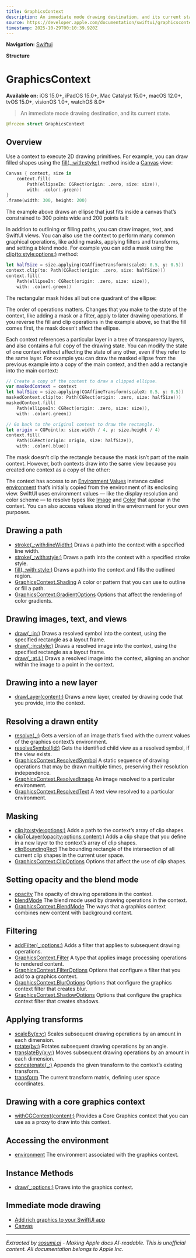 ```yaml
---
title: GraphicsContext
description: An immediate mode drawing destination, and its current state.
source: https://developer.apple.com/documentation/swiftui/graphicscontext
timestamp: 2025-10-29T00:10:39.920Z
---
```


**Navigation:** [Swiftui](/documentation/swiftui)

**Structure**

# GraphicsContext

**Available on:** iOS 15.0+, iPadOS 15.0+, Mac Catalyst 15.0+, macOS 12.0+, tvOS 15.0+, visionOS 1.0+, watchOS 8.0+

> An immediate mode drawing destination, and its current state.

```swift
@frozen struct GraphicsContext
```

## Overview

Use a context to execute 2D drawing primitives. For example, you can draw filled shapes using the [fill(_:with:style:)](/documentation/swiftui/graphicscontext/fill(_:with:style:)) method inside a [Canvas](/documentation/swiftui/canvas) view:

```swift
Canvas { context, size in
    context.fill(
        Path(ellipseIn: CGRect(origin: .zero, size: size)),
        with: .color(.green))
}
.frame(width: 300, height: 200)
```

The example above draws an ellipse that just fits inside a canvas that’s constrained to 300 points wide and 200 points tall:



In addition to outlining or filling paths, you can draw images, text, and SwiftUI views. You can also use the context to perform many common graphical operations, like adding masks, applying filters and transforms, and setting a blend mode. For example you can add a mask using the [clip(to:style:options:)](/documentation/swiftui/graphicscontext/clip(to:style:options:)) method:

```swift
let halfSize = size.applying(CGAffineTransform(scaleX: 0.5, y: 0.5))
context.clip(to: Path(CGRect(origin: .zero, size: halfSize)))
context.fill(
    Path(ellipseIn: CGRect(origin: .zero, size: size)),
    with: .color(.green))
```

The rectangular mask hides all but one quadrant of the ellipse:



The order of operations matters. Changes that you make to the state of the context, like adding a mask or a filter, apply to later drawing operations. If you reverse the fill and clip operations in the example above, so that the fill comes first, the mask doesn’t affect the ellipse.

Each context references a particular layer in a tree of transparency layers, and also contains a full copy of the drawing state. You can modify the state of one context without affecting the state of any other, even if they refer to the same layer. For example you can draw the masked ellipse from the previous example into a copy of the main context, and then add a rectangle into the main context:

```swift
// Create a copy of the context to draw a clipped ellipse.
var maskedContext = context
let halfSize = size.applying(CGAffineTransform(scaleX: 0.5, y: 0.5))
maskedContext.clip(to: Path(CGRect(origin: .zero, size: halfSize)))
maskedContext.fill(
    Path(ellipseIn: CGRect(origin: .zero, size: size)),
    with: .color(.green))

// Go back to the original context to draw the rectangle.
let origin = CGPoint(x: size.width / 4, y: size.height / 4)
context.fill(
    Path(CGRect(origin: origin, size: halfSize)),
    with: .color(.blue))
```

The mask doesn’t clip the rectangle because the mask isn’t part of the main context. However, both contexts draw into the same view because you created one context as a copy of the other:



The context has access to an [Environment Values](/documentation/swiftui/environmentvalues) instance called [environment](/documentation/swiftui/graphicscontext/environment) that’s initially copied from the environment of its enclosing view. SwiftUI uses environment values — like the display resolution and color scheme — to resolve types like [Image](/documentation/swiftui/image) and [Color](/documentation/swiftui/color) that appear in the context. You can also access values stored in the environment for your own purposes.

## Drawing a path

- [stroke(_:with:lineWidth:)](/documentation/swiftui/graphicscontext/stroke(_:with:linewidth:)) Draws a path into the context with a specified line width.
- [stroke(_:with:style:)](/documentation/swiftui/graphicscontext/stroke(_:with:style:)) Draws a path into the context with a specified stroke style.
- [fill(_:with:style:)](/documentation/swiftui/graphicscontext/fill(_:with:style:)) Draws a path into the context and fills the outlined region.
- [GraphicsContext.Shading](/documentation/swiftui/graphicscontext/shading) A color or pattern that you can use to outline or fill a path.
- [GraphicsContext.GradientOptions](/documentation/swiftui/graphicscontext/gradientoptions) Options that affect the rendering of color gradients.

## Drawing images, text, and views

- [draw(_:in:)](/documentation/swiftui/graphicscontext/draw(_:in:)) Draws a resolved symbol into the context, using the specified rectangle as a layout frame.
- [draw(_:in:style:)](/documentation/swiftui/graphicscontext/draw(_:in:style:)) Draws a resolved image into the context, using the specified rectangle as a layout frame.
- [draw(_:at:anchor:)](/documentation/swiftui/graphicscontext/draw(_:at:anchor:)) Draws a resolved image into the context, aligning an anchor within the image to a point in the context.

## Drawing into a new layer

- [drawLayer(content:)](/documentation/swiftui/graphicscontext/drawlayer(content:)) Draws a new layer, created by drawing code that you provide, into the context.

## Resolving a drawn entity

- [resolve(_:)](/documentation/swiftui/graphicscontext/resolve(_:)) Gets a version of an image that’s fixed with the current values of the graphics context’s environment.
- [resolveSymbol(id:)](/documentation/swiftui/graphicscontext/resolvesymbol(id:)) Gets the identified child view as a resolved symbol, if the view exists.
- [GraphicsContext.ResolvedSymbol](/documentation/swiftui/graphicscontext/resolvedsymbol) A static sequence of drawing operations that may be drawn multiple times, preserving their resolution independence.
- [GraphicsContext.ResolvedImage](/documentation/swiftui/graphicscontext/resolvedimage) An image resolved to a particular environment.
- [GraphicsContext.ResolvedText](/documentation/swiftui/graphicscontext/resolvedtext) A text view resolved to a particular environment.

## Masking

- [clip(to:style:options:)](/documentation/swiftui/graphicscontext/clip(to:style:options:)) Adds a path to the context’s array of clip shapes.
- [clipToLayer(opacity:options:content:)](/documentation/swiftui/graphicscontext/cliptolayer(opacity:options:content:)) Adds a clip shape that you define in a new layer to the context’s array of clip shapes.
- [clipBoundingRect](/documentation/swiftui/graphicscontext/clipboundingrect) The bounding rectangle of the intersection of all current clip shapes in the current user space.
- [GraphicsContext.ClipOptions](/documentation/swiftui/graphicscontext/clipoptions) Options that affect the use of clip shapes.

## Setting opacity and the blend mode

- [opacity](/documentation/swiftui/graphicscontext/opacity) The opacity of drawing operations in the context.
- [blendMode](/documentation/swiftui/graphicscontext/blendmode-swift.property) The blend mode used by drawing operations in the context.
- [GraphicsContext.BlendMode](/documentation/swiftui/graphicscontext/blendmode-swift.struct) The ways that a graphics context combines new content with background content.

## Filtering

- [addFilter(_:options:)](/documentation/swiftui/graphicscontext/addfilter(_:options:)) Adds a filter that applies to subsequent drawing operations.
- [GraphicsContext.Filter](/documentation/swiftui/graphicscontext/filter) A type that applies image processing operations to rendered content.
- [GraphicsContext.FilterOptions](/documentation/swiftui/graphicscontext/filteroptions) Options that configure a filter that you add to a graphics context.
- [GraphicsContext.BlurOptions](/documentation/swiftui/graphicscontext/bluroptions) Options that configure the graphics context filter that creates blur.
- [GraphicsContext.ShadowOptions](/documentation/swiftui/graphicscontext/shadowoptions) Options that configure the graphics context filter that creates shadows.

## Applying transforms

- [scaleBy(x:y:)](/documentation/swiftui/graphicscontext/scaleby(x:y:)) Scales subsequent drawing operations by an amount in each dimension.
- [rotate(by:)](/documentation/swiftui/graphicscontext/rotate(by:)) Rotates subsequent drawing operations by an angle.
- [translateBy(x:y:)](/documentation/swiftui/graphicscontext/translateby(x:y:)) Moves subsequent drawing operations by an amount in each dimension.
- [concatenate(_:)](/documentation/swiftui/graphicscontext/concatenate(_:)) Appends the given transform to the context’s existing transform.
- [transform](/documentation/swiftui/graphicscontext/transform) The current transform matrix, defining user space coordinates.

## Drawing with a core graphics context

- [withCGContext(content:)](/documentation/swiftui/graphicscontext/withcgcontext(content:)) Provides a Core Graphics context that you can use as a proxy to draw into this context.

## Accessing the environment

- [environment](/documentation/swiftui/graphicscontext/environment) The environment associated with the graphics context.

## Instance Methods

- [draw(_:options:)](/documentation/swiftui/graphicscontext/draw(_:options:)) Draws  into the graphics context.

## Immediate mode drawing

- [Add rich graphics to your SwiftUI app](/documentation/swiftui/add-rich-graphics-to-your-swiftui-app)
- [Canvas](/documentation/swiftui/canvas)

---

*Extracted by [sosumi.ai](https://sosumi.ai) - Making Apple docs AI-readable.*
*This is unofficial content. All documentation belongs to Apple Inc.*
